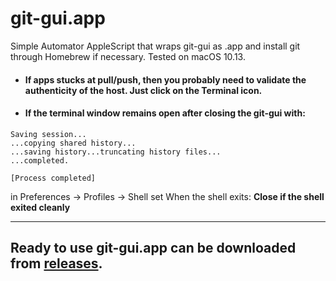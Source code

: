 # git-gui.app

Simple Automator AppleScript that wraps git-gui as .app and install git through Homebrew if necessary. Tested on macOS 10.13.

* #### If apps stucks at pull/push, then you probably need to validate the authenticity of the host. Just click on the Terminal icon.

* #### If the terminal window remains open after closing the git-gui with:
```
Saving session...
...copying shared history...
...saving history...truncating history files...
...completed.

[Process completed]
```

in Preferences -> Profiles -> Shell set When the shell exits: **Close if the shell exited cleanly**

***

## Ready to use git-gui.app can be downloaded from [releases](https://github.com/MichalWilk/git-gui.app/releases).
